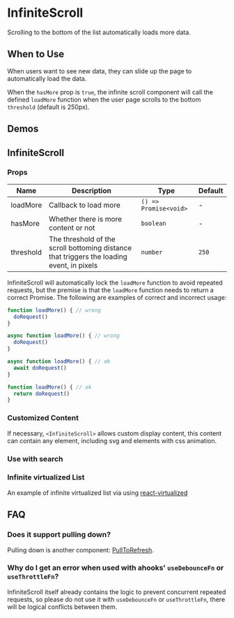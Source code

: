 # InfiniteScroll

Scrolling to the bottom of the list automatically loads more data.

## When to Use

When users want to see new data, they can slide up the page to automatically load the data.

When the `hasMore` prop is `true`, the infinite scroll component will call the defined `loadMore` function when the user page scrolls to the bottom `threshold` (default is 250px).

## Demos

<code src="./demos/demo1.tsx"></code>

## InfiniteScroll

### Props

| Name      | Description                                                                               | Type                  | Default |
| --------- | ----------------------------------------------------------------------------------------- | --------------------- | ------- |
| loadMore  | Callback to load more                                                                     | `() => Promise<void>` | -       |
| hasMore   | Whether there is more content or not                                                      | `boolean`             | -       |
| threshold | The threshold of the scroll bottoming distance that triggers the loading event, in pixels | `number`              | `250`   |

InfiniteScroll will automatically lock the `loadMore` function to avoid repeated requests, but the premise is that the `loadMore` function needs to return a correct Promise. The following are examples of correct and incorrect usage:

```js
function loadMore() { // wrong
  doRequest()
}

async function loadMore() { // wrong
  doRequest()
}

async function loadMore() { // ok
  await doRequest()
}

function loadMore() { // ok
  return doRequest()
}
```

### Customized Content

If necessary, `<InfiniteScroll>` allows custom display content, this content can contain any element, including svg and elements with css animation.

<code src="./demos/content.tsx"></code>

### Use with search

<code src="./demos/demo3.tsx"></code>

### Infinite virtualized List

An example of infinite virtualized list via using [react-virtualized](https://github.com/bvaughn/react-virtualized)

<code src="./demos/demo2.tsx"></code>

## FAQ

### Does it support pulling down?

Pulling down is another component: [PullToRefresh](./pull-to-refresh).

### Why do I get an error when used with ahooks' `useDebounceFn` or `useThrottleFn`?

InfiniteScroll itself already contains the logic to prevent concurrent repeated requests, so please do not use it with `useDebounceFn` or `useThrottleFn`, there will be logical conflicts between them.
